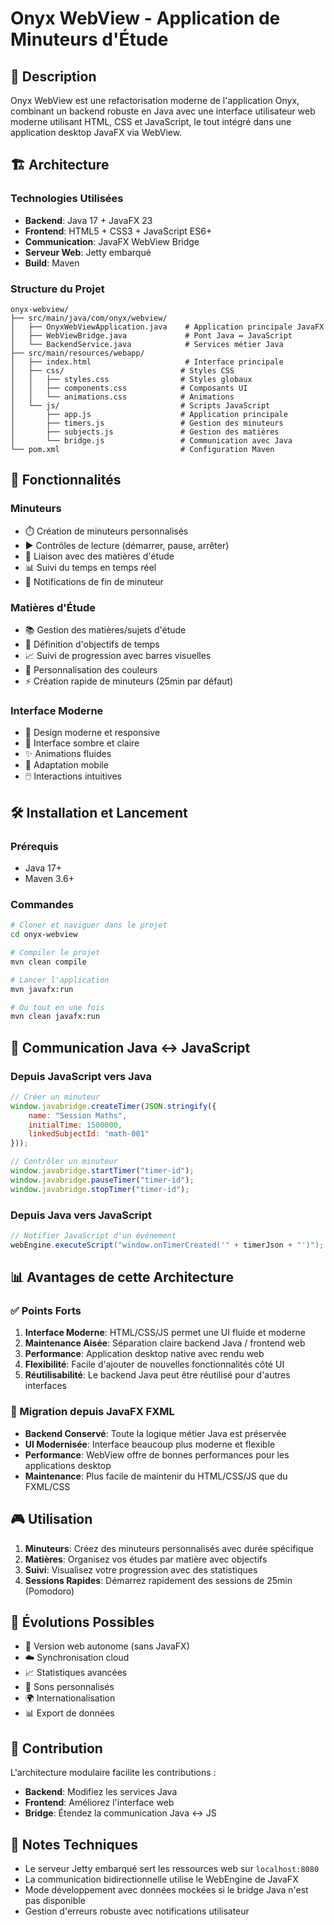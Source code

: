 # Onyx WebView - Application de Minuteurs d'Étude

## 🎯 Description

Onyx WebView est une refactorisation moderne de l'application Onyx, combinant un backend robuste en Java avec une interface utilisateur web moderne utilisant HTML, CSS et JavaScript, le tout intégré dans une application desktop JavaFX via WebView.

## 🏗️ Architecture

### Technologies Utilisées

- **Backend**: Java 17 + JavaFX 23
- **Frontend**: HTML5 + CSS3 + JavaScript ES6+
- **Communication**: JavaFX WebView Bridge
- **Serveur Web**: Jetty embarqué
- **Build**: Maven

### Structure du Projet

```
onyx-webview/
├── src/main/java/com/onyx/webview/
│   ├── OnyxWebViewApplication.java    # Application principale JavaFX
│   ├── WebViewBridge.java             # Pont Java ↔ JavaScript
│   └── BackendService.java            # Services métier Java
├── src/main/resources/webapp/
│   ├── index.html                     # Interface principale
│   ├── css/                          # Styles CSS
│   │   ├── styles.css                # Styles globaux
│   │   ├── components.css            # Composants UI
│   │   └── animations.css            # Animations
│   └── js/                           # Scripts JavaScript
│       ├── app.js                    # Application principale
│       ├── timers.js                 # Gestion des minuteurs
│       ├── subjects.js               # Gestion des matières
│       └── bridge.js                 # Communication avec Java
└── pom.xml                           # Configuration Maven
```

## 🚀 Fonctionnalités

### Minuteurs
- ⏱️ Création de minuteurs personnalisés
- ▶️ Contrôles de lecture (démarrer, pause, arrêter)
- 🔗 Liaison avec des matières d'étude
- 📊 Suivi du temps en temps réel
- 🎵 Notifications de fin de minuteur

### Matières d'Étude
- 📚 Gestion des matières/sujets d'étude
- 🎯 Définition d'objectifs de temps
- 📈 Suivi de progression avec barres visuelles
- 🎨 Personnalisation des couleurs
- ⚡ Création rapide de minuteurs (25min par défaut)

### Interface Moderne
- 🎨 Design moderne et responsive
- 🌙 Interface sombre et claire
- ✨ Animations fluides
- 📱 Adaptation mobile
- 🖱️ Interactions intuitives

## 🛠️ Installation et Lancement

### Prérequis
- Java 17+
- Maven 3.6+

### Commandes

```bash
# Cloner et naviguer dans le projet
cd onyx-webview

# Compiler le projet
mvn clean compile

# Lancer l'application
mvn javafx:run

# Ou tout en une fois
mvn clean javafx:run
```

## 🔧 Communication Java ↔ JavaScript

### Depuis JavaScript vers Java
```javascript
// Créer un minuteur
window.javabridge.createTimer(JSON.stringify({
    name: "Session Maths",
    initialTime: 1500000,
    linkedSubjectId: "math-001"
}));

// Contrôler un minuteur
window.javabridge.startTimer("timer-id");
window.javabridge.pauseTimer("timer-id");
window.javabridge.stopTimer("timer-id");
```

### Depuis Java vers JavaScript
```java
// Notifier JavaScript d'un événement
webEngine.executeScript("window.onTimerCreated('" + timerJson + "')");
```

## 📊 Avantages de cette Architecture

### ✅ Points Forts
1. **Interface Moderne**: HTML/CSS/JS permet une UI fluide et moderne
2. **Maintenance Aisée**: Séparation claire backend Java / frontend web
3. **Performance**: Application desktop native avec rendu web
4. **Flexibilité**: Facile d'ajouter de nouvelles fonctionnalités côté UI
5. **Réutilisabilité**: Le backend Java peut être réutilisé pour d'autres interfaces

### 🔄 Migration depuis JavaFX FXML
- **Backend Conservé**: Toute la logique métier Java est préservée
- **UI Modernisée**: Interface beaucoup plus moderne et flexible
- **Performance**: WebView offre de bonnes performances pour les applications desktop
- **Maintenance**: Plus facile de maintenir du HTML/CSS/JS que du FXML/CSS

## 🎮 Utilisation

1. **Minuteurs**: Créez des minuteurs personnalisés avec durée spécifique
2. **Matières**: Organisez vos études par matière avec objectifs
3. **Suivi**: Visualisez votre progression avec des statistiques
4. **Sessions Rapides**: Démarrez rapidement des sessions de 25min (Pomodoro)

## 🔮 Évolutions Possibles

- 📱 Version web autonome (sans JavaFX)
- ☁️ Synchronisation cloud
- 📈 Statistiques avancées
- 🎵 Sons personnalisés
- 🌍 Internationalisation
- 📊 Export de données

## 🤝 Contribution

L'architecture modulaire facilite les contributions :
- **Backend**: Modifiez les services Java
- **Frontend**: Améliorez l'interface web
- **Bridge**: Étendez la communication Java ↔ JS

## 📝 Notes Techniques

- Le serveur Jetty embarqué sert les ressources web sur `localhost:8080`
- La communication bidirectionnelle utilise le WebEngine de JavaFX
- Mode développement avec données mockées si le bridge Java n'est pas disponible
- Gestion d'erreurs robuste avec notifications utilisateur